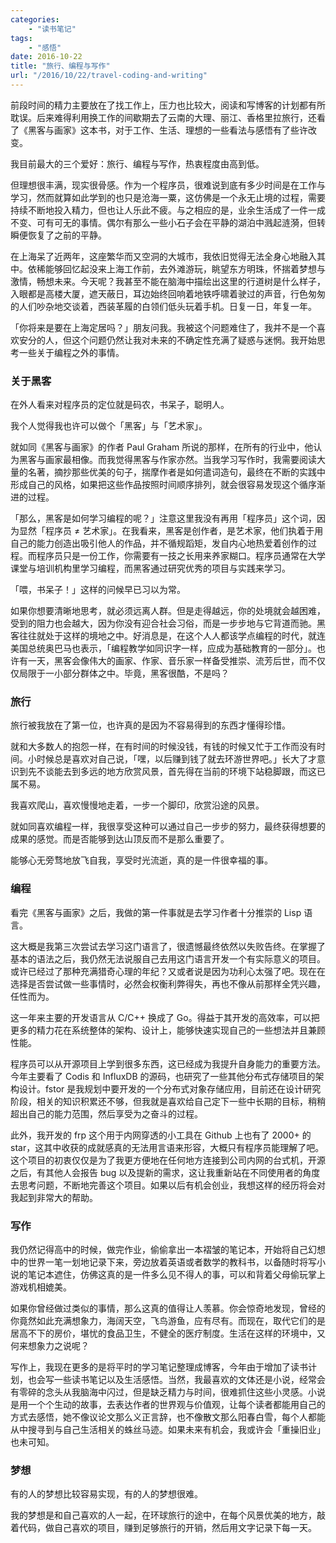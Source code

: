 ```yaml
---
categories:
    - "读书笔记"
tags:
    - "感悟"
date: 2016-10-22
title: "旅行、编程与写作"
url: "/2016/10/22/travel-coding-and-writing"
---
```


前段时间的精力主要放在了找工作上，压力也比较大，阅读和写博客的计划都有所耽误。后来难得利用换工作的间歇期去了云南的大理、丽江、香格里拉旅行，还看了《黑客与画家》这本书，对于工作、生活、理想的一些看法与感悟有了些许改变。

<!--more-->

我目前最大的三个爱好：旅行、编程与写作，热衷程度由高到低。

但理想很丰满，现实很骨感。作为一个程序员，很难说到底有多少时间是在工作与学习，然而就算如此学到的也只是沧海一粟，这仿佛是一个永无止境的过程，需要持续不断地投入精力，但也让人乐此不疲。与之相应的是，业余生活成了一件一成不变、可有可无的事情。偶尔有那么一些小石子会在平静的湖泊中溅起涟漪，但转瞬便恢复了之前的平静。

在上海呆了近两年，这座繁华而又空洞的大城市，我依旧觉得无法全身心地融入其中。依稀能够回忆起没来上海工作前，去外滩游玩，眺望东方明珠，怀揣着梦想与激情，畅想未来。今天呢？我甚至不能在脑海中描绘出这里的行道树是什么样子，入眼都是高楼大厦，遮天蔽日，耳边始终回响着地铁呼啸着驶过的声音，行色匆匆的人们吵杂地交谈着，西装革履的白领们低头玩着手机。日复一日，年复一年。

「你将来是要在上海定居吗？」朋友问我。我被这个问题难住了，我并不是一个喜欢安分的人，但这个问题仍然让我对未来的不确定性充满了疑惑与迷惘。我开始思考一些关于编程之外的事情。

### 关于黑客

在外人看来对程序员的定位就是码农，书呆子，聪明人。

我个人觉得我也许可以做个「黑客」与「艺术家」。

就如同《黑客与画家》的作者 Paul Graham 所说的那样，在所有的行业中，他认为黑客与画家最相像。而我觉得黑客与作家亦然。当我学习写作时，我需要阅读大量的名著，摘抄那些优美的句子，揣摩作者是如何遣词造句，最终在不断的实践中形成自己的风格，如果把这些作品按照时间顺序排列，就会很容易发现这个循序渐进的过程。

「那么，黑客是如何学习编程的呢？」注意这里我没有再用「程序员」这个词，因为显然「程序员 ≠ 艺术家」。在我看来，黑客是创作者，是艺术家，他们执着于用自己的能力创造出吸引他人的作品，并不循规蹈矩，发自内心地热爱着创作的过程。而程序员只是一份工作，你需要有一技之长用来养家糊口。程序员通常在大学课堂与培训机构里学习编程，而黑客通过研究优秀的项目与实践来学习。

「喂，书呆子！」这样的问候早已习以为常。

如果你想要清晰地思考，就必须远离人群。但是走得越远，你的处境就会越困难，受到的阻力也会越大，因为你没有迎合社会习俗，而是一步步地与它背道而驰。黑客往往就处于这样的境地之中。好消息是，在这个人人都该学点编程的时代，就连美国总统奥巴马也表示，「编程教学如同识字一样，应成为基础教育的一部分」。也许有一天，黑客会像伟大的画家、作家、音乐家一样备受推崇、流芳后世，而不仅仅局限于一小部分群体之中。毕竟，黑客很酷，不是吗？

### 旅行

旅行被我放在了第一位，也许真的是因为不容易得到的东西才懂得珍惜。

就和大多数人的抱怨一样，在有时间的时候没钱，有钱的时候又忙于工作而没有时间。小时候总是喜欢对自己说，「嘿，以后赚到钱了就去环游世界吧。」长大了才意识到先不谈能去到多远的地方欣赏风景，首先得在当前的环境下站稳脚跟，而这已属不易。

我喜欢爬山，喜欢慢慢地走着，一步一个脚印，欣赏沿途的风景。

就如同喜欢编程一样，我很享受这种可以通过自己一步步的努力，最终获得想要的成果的感觉。而是否能够到达山顶反而不是那么重要了。

能够心无旁骛地放飞自我，享受时光流逝，真的是一件很幸福的事。

### 编程

看完《黑客与画家》之后，我做的第一件事就是去学习作者十分推崇的 Lisp 语言。

这大概是我第三次尝试去学习这门语言了，很遗憾最终依然以失败告终。在掌握了基本的语法之后，我仍然无法说服自己去用这门语言开发一个有实际意义的项目。或许已经过了那种充满猎奇心理的年纪？又或者说是因为功利心太强了吧。现在在选择是否尝试做一些事情时，必然会权衡利弊得失，再也不像从前那样全凭兴趣，任性而为。

这一年来主要的开发语言从 C/C++ 换成了 Go。得益于其开发的高效率，可以把更多的精力花在系统整体的架构、设计上，能够快速实现自己的一些想法并且兼顾性能。

程序员可以从开源项目上学到很多东西，这已经成为我提升自身能力的重要方法。今年主要看了 Codis 和 InfluxDB 的源码，也研究了一些其他分布式存储项目的架构设计。fstor 是我规划中要开发的一个分布式对象存储应用，目前还在设计研究阶段，相关的知识积累还不够，但我就是喜欢给自己定下一些中长期的目标，稍稍超出自己的能力范围，然后享受为之奋斗的过程。

此外，我开发的 frp 这个用于内网穿透的小工具在 Github 上也有了 2000+ 的 star，这其中收获的成就感真的无法用言语来形容，大概只有程序员能理解了吧。这个项目的初衷仅仅是为了我更方便地在任何地方连接到公司内网的台式机，开源之后，有其他人会报告 bug 以及提新的需求，这让我重新站在不同使用者的角度去思考问题，不断地完善这个项目。如果以后有机会创业，我想这样的经历将会对我起到非常大的帮助。

### 写作

我仍然记得高中的时候，做完作业，偷偷拿出一本褶皱的笔记本，开始将自己幻想中的世界一笔一划地记录下来，旁边放着英语或者数学的教科书，以备随时将写小说的笔记本遮住，仿佛这真的是一件多么见不得人的事，可以和背着父母偷玩掌上游戏机相媲美。

如果你曾经做过类似的事情，那么这真的值得让人羡慕。你会惊奇地发现，曾经的你竟然如此充满想象力，海阔天空，飞鸟游鱼，应有尽有。而现在，取代它们的是居高不下的房价，堪忧的食品卫生，不健全的医疗制度。生活在这样的环境中，又何来想象力之说呢？

写作上，我现在更多的是将平时的学习笔记整理成博客，今年由于增加了读书计划，也会写一些读书笔记以及生活感悟。当然，我最喜欢的文体还是小说，经常会有零碎的念头从我脑海中闪过，但是缺乏精力与时间，很难抓住这些小灵感。小说是用一个个生动的故事，去表达作者的世界观与价值观，让每个读者都能用自己的方式去感悟，她不像议论文那么义正言辞，也不像散文那么阳春白雪，每个人都能从中搜寻到与自己生活相关的蛛丝马迹。如果未来有机会，我或许会「重操旧业」也未可知。

### 梦想

有的人的梦想比较容易实现，有的人的梦想很难。

我的梦想是和自己喜欢的人一起，在环球旅行的途中，在每个风景优美的地方，敲着代码，做自己喜欢的项目，赚到足够旅行的开销，然后用文字记录下每一天。
